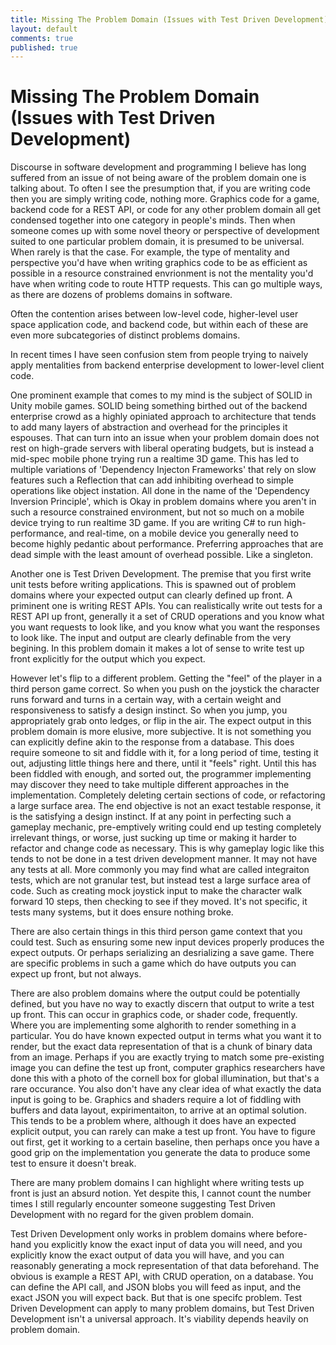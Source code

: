 ```yaml
---
title: Missing The Problem Domain (Issues with Test Driven Development)
layout: default
comments: true
published: true
---
```


# Missing The Problem Domain (Issues with Test Driven Development)

Discourse in software development and programming I believe has long suffered from an issue of not being aware of the problem domain one is talking about. To often I see the presumption that, if you are writing code then you are simply writing code, nothing more. Graphics code for a game, backend code for a REST API, or code for any other problem domain all get condensed together into one category in people's minds. Then when someone comes up with some novel theory or perspective of development suited to one particular problem domain, it is presumed to be universal. When rarely is that the case. For example, the type of mentality and perspective you'd have when writing graphics code to be as efficient as possible in a resource constrained envrionment is not the mentality you'd have when writing code to route HTTP requests. This can go multiple ways, as there are dozens of problems domains in software.

Often the contention arises between low-level code, higher-level user space application code, and backend code, but within each of these are even more subcategories of distinct problems domains.

In recent times I have seen confusion stem from people trying to naively apply mentalities from backend enterprise development to lower-level client code. 

One prominent example that comes to my mind is the subject of SOLID in Unity mobile games. SOLID being something birthed out of the backend enterprise crowd as a highly opiniated approach to architecture that tends to add many layers of abstraction and overhead for the principles it espouses. That can turn into an issue when your problem domain does not rest on high-grade servers with liberal operating budgets, but is instead a mid-spec mobile phone trying run a realtime 3D game. This has led to multiple variations of 'Dependency Injecton Frameworks' that rely on slow features such a Reflection that can add inhibiting overhead to simple operations like object instation. All done in the name of the 'Dependency Inversion Principle', which is Okay in problem domains where you aren't in such a resource constrained environment, but not so much on a mobile device trying to run realtime 3D game. If you are writing C# to run high-performance, and real-time, on a mobile device you generally need to become highly pedantic about performance. Preferring approaches that are dead simple with the least amount of overhead possible. Like a singleton. 

Another one is Test Driven Development. The premise that you first write unit tests before writing applications. This is spawned out of problem domains where your expected output can clearly defined up front. A priminent one is writing REST APIs. You can realistically write out tests for a REST API up front, generally it a set of CRUD operations and you know what you want requests to look like, and you know what you want the responses to look like. The input and output are clearly definable from the very begining. In this problem domain it makes a lot of sense to write test up front explicitly for the output which you expect.

However let's flip to a different problem. Getting the "feel" of the player in a third person game correct. So when you push on the joystick the character runs forward and turns in a certain way, with a certain weight and responsiveness to satisfy a design instinct. So when you jump, you appropriately grab onto ledges, or flip in the air. The expect output in this problem domain is more elusive, more subjective. It is not something you can explicitly define akin to the response from a database. This does require someone to sit and fiddle with it, for a long period of time, testing it out, adjusting little things here and there, until it "feels" right. Until this has been fiddled with enough, and sorted out, the programmer implementing may discover they need to take multiple different approaches in the implementation. Completely deleting certain sections of code, or refactoring a large surface area. The end objective is not an exact testable response, it is the satisfying a design instinct. If at any point in perfecting such a gameplay mechanic, pre-emptively writing could end up testing completely irrelevant things, or worse, just sucking up time or making it harder to refactor and change code as necessary. This is why gameplay logic like this tends to not be done in a test driven development manner. It may not have any tests at all. More commonly you may find what are called integraiton tests, which are not granular test, but instead test a large surface area of code. Such as creating mock joystick input to make the character walk forward 10 steps, then checking to see if they moved. It's not specific, it tests many systems, but it does ensure nothing broke.

There are also certain things in this third person game context that you could test. Such as ensuring some new input devices properly produces the expect outputs. Or perhaps serializing an desrializing a save game. There are specific problems in such a game which do have outputs you can expect up front, but not always.

There are also problem domains where the output could be potentially defined, but you have no way to exactly discern that output to write a test up front. This can occur in graphics code, or shader code, frequently. Where you are implementing some alghorith to render something in a particular. You do have known expected output in terms what you want it to render, but the exact data representation of that is a chunk of binary data from an image.  Perhaps if you are exactly trying to match some pre-existing image you can define the test up front, computer graphics researchers have done this with a photo of the cornell box for global illumination, but that's a rare occurance. You also don't have any clear idea of what exactly the data input is going to be. Graphics and shaders require a lot of fiddling with buffers and data layout, expirimentaiton, to arrive at an optimal solution. This tends to be a problem where, although it does have an expected explicit output, you can rarely can make a test up front. You have to figure out first, get it working to a certain baseline, then perhaps once you have a good grip on the implementation you generate the data to produce some test to ensure it doesn't break. 

There are many problem domains I can highlight where writing tests up front is just an absurd notion. Yet despite this, I cannot count the number times I still regularly encounter someone suggesting Test Driven Development with no regard for the given problem domain. 

Test Driven Development only works in problem domains where before-hand you explicitly know the exact input of data you will need, and you explicitly know the exact output of data you will have, and you can reasonably generating a mock representation of that data beforehand. The obvious is example a REST API, with CRUD operation, on a database. You can define the API call, and JSON blobs you will feed as input, and the exact JSON you will expect back. But that is one specifc problem. Test Driven Development can apply to many problem domains, but Test Driven Development isn't a universal approach. It's viability depends heavily on problem domain.

